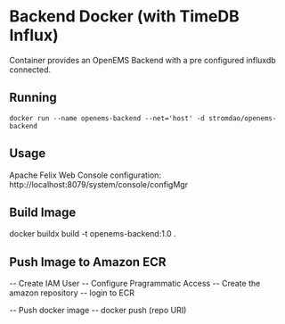 # Backend Docker (with TimeDB Influx)

Container provides an OpenEMS Backend with a pre configured influxdb connected.

## Running
`docker run --name openems-backend --net='host' -d stromdao/openems-backend`

## Usage
Apache Felix Web Console configuration: http://localhost:8079/system/console/configMgr

## Build Image

docker buildx build -t openems-backend:1.0 .

## Push Image to Amazon ECR

-- Create IAM User
-- Configure Pragrammatic Access
-- Create the amazon repository
-- login to ECR

-- Push docker image -- docker push (repo URI)




